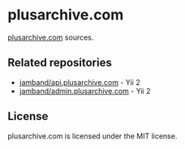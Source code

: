 # plusarchive.com

[plusarchive.com](https://plusarchive.com) sources.

## Related repositories

- [jamband/api.plusarchive.com](https://github.com/jamband/api.plusarchive.com) - Yii 2
- [jamband/admin.plusarchive.com](https://github.com/jamband/admin.plusarchive.com) - Yii 2

## License

plusarchive.com is licensed under the MIT license.
